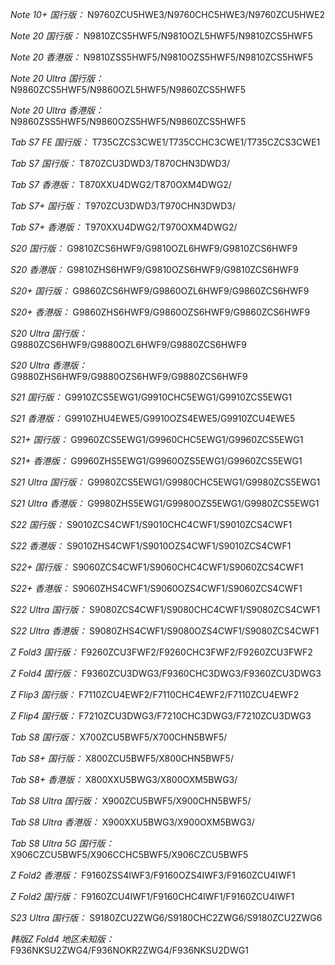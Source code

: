 *Note 10+ 国行版：*
N9760ZCU5HWE3/N9760CHC5HWE3/N9760ZCU5HWE2

*Note 20 国行版：*
N9810ZCS5HWF5/N9810OZL5HWF5/N9810ZCS5HWF5

*Note 20 香港版：*
N9810ZSS5HWF5/N9810OZS5HWF5/N9810ZCS5HWF5

*Note 20 Ultra 国行版：*
N9860ZCS5HWF5/N9860OZL5HWF5/N9860ZCS5HWF5

*Note 20 Ultra 香港版：*
N9860ZSS5HWF5/N9860OZS5HWF5/N9860ZCS5HWF5

*Tab S7 FE 国行版：*
T735CZCS3CWE1/T735CCHC3CWE1/T735CZCS3CWE1

*Tab S7 国行版：*
T870ZCU3DWD3/T870CHN3DWD3/

*Tab S7 香港版：*
T870XXU4DWG2/T870OXM4DWG2/

*Tab S7+ 国行版：*
T970ZCU3DWD3/T970CHN3DWD3/

*Tab S7+ 香港版：*
T970XXU4DWG2/T970OXM4DWG2/

*S20 国行版：*
G9810ZCS6HWF9/G9810OZL6HWF9/G9810ZCS6HWF9

*S20 香港版：*
G9810ZHS6HWF9/G9810OZS6HWF9/G9810ZCS6HWF9

*S20+ 国行版：*
G9860ZCS6HWF9/G9860OZL6HWF9/G9860ZCS6HWF9

*S20+ 香港版：*
G9860ZHS6HWF9/G9860OZS6HWF9/G9860ZCS6HWF9

*S20 Ultra 国行版：*
G9880ZCS6HWF9/G9880OZL6HWF9/G9880ZCS6HWF9

*S20 Ultra 香港版：*
G9880ZHS6HWF9/G9880OZS6HWF9/G9880ZCS6HWF9

*S21 国行版：*
G9910ZCS5EWG1/G9910CHC5EWG1/G9910ZCS5EWG1

*S21 香港版：*
G9910ZHU4EWE5/G9910OZS4EWE5/G9910ZCU4EWE5

*S21+ 国行版：*
G9960ZCS5EWG1/G9960CHC5EWG1/G9960ZCS5EWG1

*S21+ 香港版：*
G9960ZHS5EWG1/G9960OZS5EWG1/G9960ZCS5EWG1

*S21 Ultra 国行版：*
G9980ZCS5EWG1/G9980CHC5EWG1/G9980ZCS5EWG1

*S21 Ultra 香港版：*
G9980ZHS5EWG1/G9980OZS5EWG1/G9980ZCS5EWG1

*S22 国行版：*
S9010ZCS4CWF1/S9010CHC4CWF1/S9010ZCS4CWF1

*S22 香港版：*
S9010ZHS4CWF1/S9010OZS4CWF1/S9010ZCS4CWF1

*S22+ 国行版：*
S9060ZCS4CWF1/S9060CHC4CWF1/S9060ZCS4CWF1

*S22+ 香港版：*
S9060ZHS4CWF1/S9060OZS4CWF1/S9060ZCS4CWF1

*S22 Ultra 国行版：*
S9080ZCS4CWF1/S9080CHC4CWF1/S9080ZCS4CWF1

*S22 Ultra 香港版：*
S9080ZHS4CWF1/S9080OZS4CWF1/S9080ZCS4CWF1

*Z Fold3 国行版：*
F9260ZCU3FWF2/F9260CHC3FWF2/F9260ZCU3FWF2

*Z Fold4 国行版：*
F9360ZCU3DWG3/F9360CHC3DWG3/F9360ZCU3DWG3

*Z Flip3 国行版：*
F7110ZCU4EWF2/F7110CHC4EWF2/F7110ZCU4EWF2

*Z Flip4 国行版：*
F7210ZCU3DWG3/F7210CHC3DWG3/F7210ZCU3DWG3

*Tab S8 国行版：*
X700ZCU5BWF5/X700CHN5BWF5/

*Tab S8+ 国行版：*
X800ZCU5BWF5/X800CHN5BWF5/

*Tab S8+ 香港版：*
X800XXU5BWG3/X800OXM5BWG3/

*Tab S8 Ultra 国行版：*
X900ZCU5BWF5/X900CHN5BWF5/

*Tab S8 Ultra 香港版：*
X900XXU5BWG3/X900OXM5BWG3/

*Tab S8 Ultra 5G 国行版：*
X906CZCU5BWF5/X906CCHC5BWF5/X906CZCU5BWF5

*Z Fold2 香港版：*
F9160ZSS4IWF3/F9160OZS4IWF3/F9160ZCU4IWF1

*Z Fold2 国行版：*
F9160ZCU4IWF1/F9160CHC4IWF1/F9160ZCU4IWF1

*S23 Ultra 国行版：*
S9180ZCU2ZWG6/S9180CHC2ZWG6/S9180ZCU2ZWG6

*韩版Z Fold4 地区未知版：*
F936NKSU2ZWG4/F936NOKR2ZWG4/F936NKSU2DWG1

